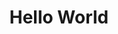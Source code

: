 ---
ee_id_thing: na
site: na
type: na
inv_num: 2010-022
add_credit:
url: 2010-022
title: Hello World
year: '2010'
display_year: '2010'
medium: CNC bent stainless steel with electro-polish finish and source code
dims:
pitch: Part of the Hello World sculpture series, this sculpture is a steel wire which
  has been bent by a CNC wire-form machine at random points with one dimension always
  increasing. The form of the line is randomly generated by software that is available
  for download, thus each sculpture in the series is unique.
ps:
live_url:
youtube:
https://github.com/coryarcangel/alu: https://github.com/coryarcangel/Desktop-Wireform
imgs: hello-world-2010-022-web-ih--uugp.jpg
subheading:
download:
commission:
related:
layout: things-i-made
---